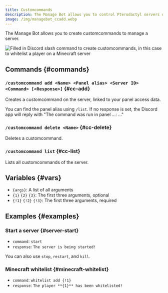 ```yaml
---
title: Customcommands
description: The Manage Bot allows you to control Pterodactyl servers using Discord. This page explains how to create and use custom commands.
image: /img/managebot_ccadd.webp
---
```


The Manage Bot allows you to create customcommands to manage a server.

![Filled in Discord slash command to create customcommands, in this case to whitelist a player on a Minecraft server](/img/managebot_ccadd.webp)

## Commands {#commands}

### `/customcommand add <Name> <Panel alias> <Server ID> <Command> [<Response>]` {#cc-add}

Creates a customcommand on the server, linked to your panel access data.

You can find the panel alias using `/list`.
If no response is set, the Discord app will reply with "The command was run in panel …: …"

### `/customcommand delete <Name>` {#cc-delete}

Deletes a customcommand.

### `/customcommand list` {#cc-list}

Lists all customcommands of the server.

## Variables {#vars}

- `{args}`: A list of all arguments
- `{1}` `{2}` `{3}`: The first three arguments, optional
- `{!1}` `{!2}` `{!3}`: The first three arguments, required

## Examples {#examples}

### Start a server {#server-start}

- `command`: `start`
- `response`: `The server is being started!`

You can also use `stop`, `restart`, and `kill`.

### Minecraft whitelist {#minecraft-whitelist}

- `command`: `whitelist add {!1}`
- `response`: `The player **{1}** has been whitelisted!`
